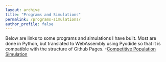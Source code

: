 ```yaml
---
layout: archive
title: "Programs and Simulations"
permalink: /programs-simulations/
author_profile: false
---
```

Below are links to some programs and simulations I have built. Most are done in Python, but translated to WebAssembly using Pyodide so that it is compatible with the structure of Github Pages.
-[Competitive Population Simulation](none.md)
